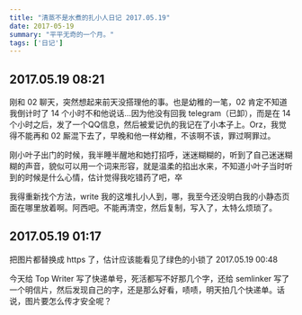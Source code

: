 ```yaml
---
title: "清蒸不是水煮的扎小人日记 2017.05.19"
date: 2017-05-19
summary: "平平无奇的一个月。"
tags: ['日记']
---
```


## 2017.05.19 08:21

刚和 02 聊天，突然想起来前天没搭理他的事。也是幼稚的一笔，02 肯定不知道我倒计时了 14 个小时不和他说话…因为他没有回我 telegram（已卸），而是在 14 个小时之后，发了一个QQ信息，然后被爱记仇的我记在了小本子上。Orz，我觉得不能再和 02 厮混下去了，早晚和他一样幼稚，不该啊不该，罪过啊罪过。

刚小叶子出门的时候，我半睡半醒地和她打招呼，迷迷糊糊的，听到了自己迷迷糊糊的声音，貌似可以用一个词来形容，就是温柔的掐出水来，不知道小叶子当时听到的时候是什么心情，估计觉得我吃错药了吧，卒

我得重新找个方法，write 我的这堆扎小人到，哪，我至今还没明白我的小静态页面在哪里放着啊。阿西吧。不能再清空，然后复制，写入了，太特么烦琐了。

## 2017.05.19 01:17

把图片都替换成 https 了，估计应该能看见了绿色的小锁了
2017.05.19 00:48

今天给 Top Writer 写了快递单号，死活都写不好那几个字，还给 semlinker 写了一个明信片，然后发现自己的字，还是那么好看，啧啧，明天拍几个快递单。话说，图片要怎么传才安全呢？